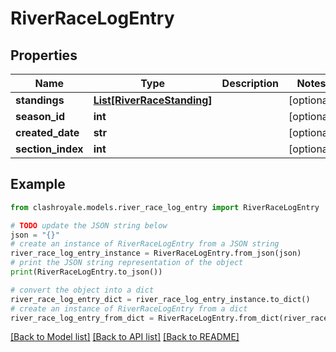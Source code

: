 # RiverRaceLogEntry


## Properties

Name | Type | Description | Notes
------------ | ------------- | ------------- | -------------
**standings** | [**List[RiverRaceStanding]**](RiverRaceStanding.md) |  | [optional] 
**season_id** | **int** |  | [optional] 
**created_date** | **str** |  | [optional] 
**section_index** | **int** |  | [optional] 

## Example

```python
from clashroyale.models.river_race_log_entry import RiverRaceLogEntry

# TODO update the JSON string below
json = "{}"
# create an instance of RiverRaceLogEntry from a JSON string
river_race_log_entry_instance = RiverRaceLogEntry.from_json(json)
# print the JSON string representation of the object
print(RiverRaceLogEntry.to_json())

# convert the object into a dict
river_race_log_entry_dict = river_race_log_entry_instance.to_dict()
# create an instance of RiverRaceLogEntry from a dict
river_race_log_entry_from_dict = RiverRaceLogEntry.from_dict(river_race_log_entry_dict)
```
[[Back to Model list]](../README.md#documentation-for-models) [[Back to API list]](../README.md#documentation-for-api-endpoints) [[Back to README]](../README.md)


